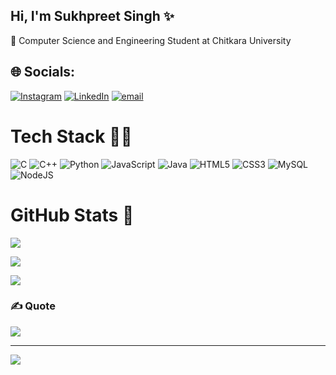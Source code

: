 ## Hi, I'm Sukhpreet Singh ​✨​

🧠​ Computer Science and Engineering Student at Chitkara University

## 🌐 Socials:
[![Instagram](https://img.shields.io/badge/Instagram-%23E4405F.svg?logo=Instagram&logoColor=white)](https://instagram.com/im_sukhpreetsingh) [![LinkedIn](https://img.shields.io/badge/LinkedIn-%230077B5.svg?logo=linkedin&logoColor=white)](www.linkedin.com/in/sukhpreet-singh-301573321) [![email](https://img.shields.io/badge/Email-D14836?logo=gmail&logoColor=white)](mailto:sukhpreetsingh3910a@gmail.com) 

# Tech Stack 👩‍💻
![C](https://img.shields.io/badge/c-%2300599C.svg?style=for-the-badge&logo=c&logoColor=white) ![C++](https://img.shields.io/badge/c++-%2300599C.svg?style=for-the-badge&logo=c%2B%2B&logoColor=white) ![Python](https://img.shields.io/badge/python-3670A0?style=for-the-badge&logo=python&logoColor=ffdd54) ![JavaScript](https://img.shields.io/badge/javascript-%23323330.svg?style=for-the-badge&logo=javascript&logoColor=%23F7DF1E) ![Java](https://img.shields.io/badge/java-%23ED8B00.svg?style=for-the-badge&logo=openjdk&logoColor=white) ![HTML5](https://img.shields.io/badge/html5-%23E34F26.svg?style=for-the-badge&logo=html5&logoColor=white) ![CSS3](https://img.shields.io/badge/css3-%231572B6.svg?style=for-the-badge&logo=css3&logoColor=white) ![MySQL](https://img.shields.io/badge/mysql-4479A1.svg?style=for-the-badge&logo=mysql&logoColor=white) ![NodeJS](https://img.shields.io/badge/node.js-6DA55F?style=for-the-badge&logo=node.js&logoColor=white)

# GitHub Stats 🌱
![](https://github-readme-stats.vercel.app/api/top-langs/?username=Sukhpreet-Singh2428&theme=aura&hide_border=false&include_all_commits=true&count_private=true&layout=compact)

![](https://github-readme-stats.vercel.app/api?username=Sukhpreet-Singh2428&theme=aura&hide_border=false&include_all_commits=true&count_private=true)<br/>

![](https://nirzak-streak-stats.vercel.app/?user=Sukhpreet-Singh2428&theme=aura&hide_border=false)<br/>

### ✍️ Quote
![](https://quotes-github-readme.vercel.app/api?type=horizontal&theme=tokyonight)

---
[![](https://visitcount.itsvg.in/api?id=Sukhpreet-Singh2428&icon=0&color=0)](https://visitcount.itsvg.in)

<!-- Proudly created with GPRM ( https://gprm.itsvg.in ) -->
